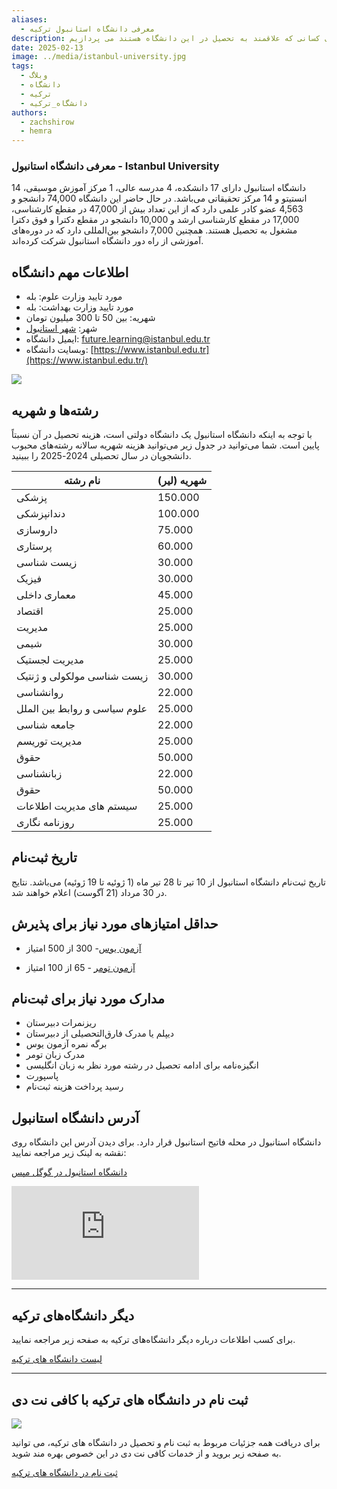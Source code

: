 ```yaml
---
aliases:
  - معرفی دانشگاه استانبول ترکیه
description: در این مقاله به معرفی کامل دانشگاه استانبول برای کسانی که علاقمند به تحصیل در این دانشگاه هستند می پردازیم.
date: 2025-02-13
image: ../media/istanbul-university.jpg
tags:
  - وبلاگ
  - دانشگاه
  - ترکیه
  - دانشگاه_ترکیه
authors:
  - zachshirow
  - hemra
---
```


### معرفی دانشگاه استانبول - Istanbul University


دانشگاه استانبول دارای 17 دانشکده، 4 مدرسه عالی، 1 مرکز آموزش موسیقی، 14 انستیتو و 14 مرکز تحقیقاتی می‌باشد. در حال حاضر این دانشگاه 74,000 دانشجو و 4,563 عضو کادر علمی دارد که از این تعداد بیش از 47,000 در مقطع کارشناسی، 17,000 در مقطع کارشناسی ارشد و 10,000 دانشجو در مقطع دکترا و فوق دکترا مشغول به تحصیل هستند. همچنین 7,000 دانشجو بین‌المللی دارد که در دوره‌های آموزشی از راه دور دانشگاه استانبول شرکت کرده‌اند.

## اطلاعات مهم دانشگاه

- مورد تایید وزارت علوم: بله
- مورد تایید وزارت بهداشت: بله
- شهریه: بین 50 تا 300 میلیون تومان
- شهر: [شهر استانبول](istanbul.md)
- ایمیل دانشگاه: [future.learning@istanbul.edu.tr](mailto:future.learning@istanbul.edu.tr)
- وبسایت دانشگاه: [https://www.istanbul.edu.tr](https://www.istanbul.edu.tr/)

![](../media/istanbul-campus.jpg)
## رشته‌ها و شهریه

با توجه به اینکه دانشگاه استانبول یک دانشگاه دولتی است، هزینه تحصیل در آن نسبتاً پایین است. شما می‌توانید در جدول زیر می‌توانید هزینه شهریه سالانه رشته‌های محبوب دانشجویان در سال تحصیلی 2024-2025 را ببینید.

| **نام رشته**                 | **شهریه (لیر)** |
| ---------------------------- | --------------- |
| پزشکی                        | 150.000         |
| دندانپزشکی                   | 100.000         |
| داروسازی                     | 75.000          |
| پرستاری                      | 60.000          |
| زیست شناسی                   | 30.000          |
| فیزیک                        | 30.000          |
| معماری داخلی                 | 45.000          |
| اقتصاد                       | 25.000          |
| مدیریت                       | 25.000          |
| شیمی                         | 30.000          |
| مدیریت لجستیک                | 25.000          |
| زیست شناسی مولکولی و ژنتیک   | 30.000          |
| روانشناسی                    | 22.000          |
| علوم سیاسی و روابط بین الملل | 25.000          |
| جامعه شناسی                  | 22.000          |
| مدیریت توریسم                | 25.000          |
| حقوق                         | 50.000          |
| زبانشناسی                    | 22.000          |
| حقوق                         | 50.000          |
| سیستم های مدیریت اطلاعات     | 25.000          |
| روزنامه نگاری                | 25.000          |
## تاریخ ثبت‌نام

تاریخ ثبت‌نام دانشگاه استانبول از 10 تیر تا 28 تیر ماه (1 ژوئیه تا 19 ژوئیه) می‌باشد. نتایج در 30 مرداد (21 آگوست) اعلام خواهند شد.



## حداقل امتیازهای مورد نیاز برای پذیرش

- [آزمون یوس](yos-exam.md)- 300 از 500 امتیاز

- [آزمون تومر](tomer-exam.md) - 65 از 100 امتیاز

## مدارک مورد نیاز برای ثبت‌نام

- ریزنمرات دبیرستان
- دیپلم یا مدرک فارق‌التحصیلی از دبیرستان
- برگه نمره آزمون یوس
- مدرک زبان تومر
- انگیزه‌نامه برای ادامه تحصیل در رشته مورد نظر به زبان انگلیسی
- پاسپورت
- رسید پرداخت هزینه ثبت‌نام

## آدرس دانشگاه استانبول

دانشگاه استانبول در محله فاتیح استانبول قرار دارد. برای دیدن آدرس این دانشگاه روی نقشه به لینک زیر مراجعه نمایید:

[دانشگاه استانبول در گوگل مپس](https://www.google.com/url?sa=t&rct=j&q=&esrc=s&source=web&cd=&cad=rja&uact=8&ved=2ahUKEwiB6rPZ6KaLAxXmVEEAHRCeKyUQ_BJ6BAg_EAo&url=%2Fmaps%2Fplace%2FIstanbul%2BUniversity%2Fdata%3D!4m2!3m1!1s0x0%3A0x4f51928bdbcd627a%3Fsa%3DX%26ved%3D1t%3A2428%26ictx%3D111&usg=AOvVaw1P6bV_WULenFyXeOby-oPA&opi=89978449)

<iframe src="https://www.google.com/maps/embed?pb=!1m18!1m12!1m3!1d3414.3406829896626!2d28.961838!3d41.0126037!2m3!1f0!2f0!3f0!3m2!1i1024!2i768!4f13.1!3m3!1m2!1s0x14cab98ddc3c6be3%3A0x4f51928bdbcd627a!2sIstanbul%20University!5e1!3m2!1sen!2s!4v1739355383930!5m2!1sen!2s"  class="aspect-video w-full rounded-md mb-5" style="border:0;" allowfullscreen="" loading="lazy" referrerpolicy="no-referrer-when-downgrade"></iframe>

---
## دیگر دانشگاه‌های ترکیه

برای کسب اطلاعات درباره دیگر دانشگاه‌های ترکیه به صفحه زیر مراجعه نمایید.

[لیست دانشگاه های ترکیه](turkiye-universities.mdx)

---

## ثبت نام در دانشگاه های ترکیه با کافی نت دی

![](../media/turkiye-university-signup-banner.jpg)

برای دریافت همه جزئیات مربوط به ثبت نام و تحصیل در دانشگاه های ترکیه، می توانید به صفحه زیر بروید و از خدمات کافی نت دی در این خصوص بهره مند شوید. 

[ثبت نام در دانشگاه های ترکیه](../services/turkiye-university-signup.md)


